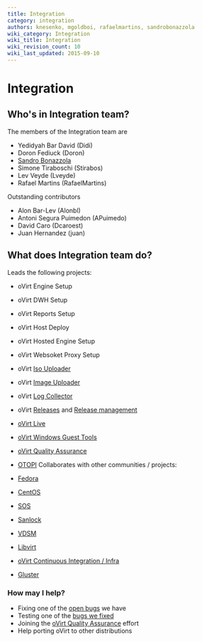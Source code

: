 ```yaml
---
title: Integration
category: integration
authors: knesenko, mgoldboi, rafaelmartins, sandrobonazzola
wiki_category: Integration
wiki_title: Integration
wiki_revision_count: 10
wiki_last_updated: 2015-09-10
---
```


# Integration

## Who's in Integration team?

The members of the Integration team are

*   Yedidyah Bar David (Didi)
*   Doron Fediuck (Doron)
*   [Sandro Bonazzola](https://github.com/sandrobonazzola)
*   Simone Tiraboschi (Stirabos)
*   Lev Veyde (Lveyde)
*   Rafael Martins (RafaelMartins)

Outstanding contributors

*   Alon Bar-Lev (Alonbl)
*   Antoni Segura Puimedon (APuimedo)
*   David Caro (Dcaroest)
*   Juan Hernandez (juan)

## What does Integration team do?

Leads the following projects:

*   oVirt Engine Setup
*   oVirt DWH Setup
*   oVirt Reports Setup
*   oVirt Host Deploy
*   oVirt Hosted Engine Setup
*   oVirt Websoket Proxy Setup
*   oVirt [Iso Uploader](/develop/developer-guide/engine/engine-tools/#ovirt-iso-uploader)
*   oVirt [Image Uploader](/develop/developer-guide/engine/engine-tools/#engine-image-uploader)
*   oVirt [Log Collector](/develop/developer-guide/engine/engine-tools/#ovirt-log-collector)
*   oVirt [Releases](/develop/release-management/releases/) and [Release management](/Category:Release_management)
*   [oVirt Live](/download/ovirt-live/)
*   [oVirt Windows Guest Tools](/develop/release-management/features/engine/windows-guest-tools/)
*   [oVirt Quality Assurance](/develop/projects/project-qa/)
*   [OTOPI](/develop/developer-guide/engine/otopi/)
Collaborates with other communities / projects:

*   [Fedora](https://getfedora.org/)
*   [CentOS](http://centos.org/)
*   [SOS](https://github.com/sosreport)
*   [Sanlock](https://fedorahosted.org/sanlock/)
*   [VDSM](/develop/developer-guide/vdsm/vdsm/)
*   [Libvirt](http://libvirt.org/)
*   [oVirt Continuous Integration / Infra](/develop/infra/infrastructure/)
*   [Gluster](http://www.gluster.org/)

### How may I help?

*   Fixing one of the [open bugs](https://bugzilla.redhat.com/buglist.cgi?quicksearch=product%3Aovirt%20whiteboard%3Aintegration%20status%3Anew) we have
*   Testing one of the [bugs we fixed](https://bugzilla.redhat.com/buglist.cgi?quicksearch=product%3Aovirt%20whiteboard%3Aintegration%20status%3Amodifed%2Con_qa)
*   Joining the [oVirt Quality Assurance](/develop/projects/project-qa/) effort
*   Help porting oVirt to other distributions

